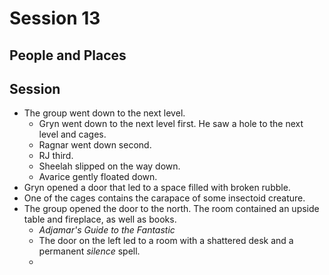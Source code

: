 # Session 13
## People and Places
## Session
* The group went down to the next level.
	* Gryn went down to the next level first. He saw a hole to the next level and cages.
	* Ragnar went down second.
	* RJ third.
	* Sheelah slipped on the way down.
	* Avarice gently floated down.
* Gryn opened a door that led to a space filled with broken rubble.
* One of the cages contains the carapace of some insectoid creature.
* The group opened the door to the north. The room contained an upside table and fireplace, as well as books.
	* _Adjamar's Guide to the Fantastic_
	* The door on the left led to a room with a shattered desk and a permanent _silence_ spell.
	* 
<!--stackedit_data:
eyJoaXN0b3J5IjpbLTc5MTMwMjMzNywtMjEwNjI1MjIwOSwtMT
E5MTM2MTEwM119
-->